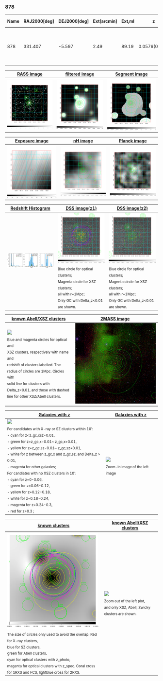 <div STYLE="page-break-after: always;"></div>

### 878

|Name|RAJ2000[deg]|DEJ2000[deg] |Ext[arcmin]| Ext,ml | z | z_src| C|GC(XSZ,Delta_z<0.01)| GC(OPT,Delta_z<0.01)|GC| R_sig[arcmin] | R500[arcmin] | R500[Mpc]| CRsig[c/s] | CR500[c/s] |L500[1E44 erg/s]|F500[1E-12 erg/s/cm^2]| M500[1E14 Msun]|Tx[keV]|Cnt_sig|Beta|Rc[arcmin]|Comment|Alias|
|---|---|---|---|---|---|------|---|--------|---------|----------|---|---|---|---|---|---|---|---|---|---|---|---|---|---|
|878| 331.407| -5.597| 2.49| 89.19| 0.0576(0.005)| z1, z_xsz| B| L03, MCXC, PSZ2, XB| A, N, W| A, F20, L03, MCXC, N, PSZ2, W, XB| 19.762| 14.211| 0.952| 0.760(0.083)| 0.726(0.080)| 1.039(0.063)| 13.093(0.791)| 2.59(0.08)| 3.92(0.08)| 171.6| 0.520(-0.014+0.024)| 2.096(-0.246+0.357)| -| k295|

|[RASS image](../image/878/878_img.pdf)|[filtered image](../image/878/878_fil.pdf)|[Segment image](../image/878/878_seg.pdf)|
|-------------------|--------------------|-------------------|
| <img src="../image/878/878_img.png" width="300">  | <img src="../image/878/878_fil.png" width="300">   | <img src="../image/878/878_seg.png" width="300">  |

|[Exposure image](../image/878/878_mex.pdf)| [nH image](../image/878/878_nh.pdf)| [Planck image](../image/878/878_p.pdf)|
|-------------------|--------------------|-------------------|
|<img src="../image/878/878_mex.png" width="300">   | <img src="../image/878/878_nh.png" width="300">    | <img src="../image/878/878_p.png" width="300"> |

|[Redshift Histogram](../image/878/878_zg.pdf) | [DSS image(z1)](../image/878/878_dss_z1.pdf)      |  [DSS image(z2)](../image/878/878_dss_z2.pdf)    |
|-------------------|--------------------|-------------------|
|<img src="../image/878/878_zg.png" width="300"> |<img src="../image/878/878_dss_z1.png" width="300"> <sub><br>Blue circle for optical clusters; <br>Magenta circle for XSZ clusters; <br>all with r=1Mpc; <br>Only GC with Delta_z<0.01 are shown. </sub>| <img src="../image/878/878_dss_z2.png" width="300"><sub><br>Blue circle for optical clusters; <br>Magenta circle for XSZ clusters; <br>all with r=1Mpc; <br>Only GC with Delta_z<0.01 are shown. </sub> |

|[known Abell/XSZ clusters](../image/878/878_m.pdf) | [2MASS image](../image/878/878_2mass.pdf)      |
|-------------------|-------------------|
|<img src=../image/878/878_m.png width="300"> <br><sub>Blue and magenta circles for optical and <br>XSZ clusters, respectively with name and <br>redshift of clusters labelled. The <br>radius of circles are 1Mpc. Circles with <br>solid line for clusters with <br>Delta_z<0.01, and those with dashed <br>line for other XSZ/Abell clusters.        </sub>|<img src="../image/878/878_2mass.png" width="300">  |

|[Galaxies with z](../image/878/878_opt_ned.pdf) |[Galaxies with z](../image/878/878_opt_ned_zoom.pdf) |
|-------------------|-------------------|
| <img src=../image/878/878_opt_ned.png width="300"> <br><sub> For candidates with X-ray or SZ clusters within 10': <br> - cyan for z<z_gc,xsz-0.01, <br> - green for z=z_gc,x-0.01~ z_gc,x+0.01, <br> - yellow for z=z_gc,sz-0.01~ z_gc,sz+0.01, <br> - white for z between z_gc,x and z_gc,sz, and Delta_z > 0.01, <br> - magenta for other galaxies; <br>For candiates with no XSZ clusters in 10': <br> - cyan for z=0-0.06, <br> - green for z=0.06-0.12, <br> - yellow for z=0.12-0.18, <br> - white for z=0.18-0.24, <br> - magenta for z=0.24-0.3, <br> - red for z>0.3 ;  </sub>|<img src=../image/878/878_opt_ned_zoom.png width="300">  <br><sub> Zoom-in image of the left image</sub>|

|[known clusters](../image/878/878_gc.pdf) |[known Abell/XSZ clusters](../image/878/878_gc_large.pdf) |
|-------------------|-------------------|
| <img src=../image/878/878_gc.png width="300"> <br><sub> The size of circles only used to avoid the overlap. Red for X-ray clusters, <br> blue for SZ clusters, <br> green for Abell clusters, <br> cyan for optical clusters with z_photo, <br> magenta for optical clusters with z_spec. Coral cross for 1RXS and FCS, lightblue cross for 2RXS. </sub>|<img src=../image/878/878_gc_large.png width="300"> <br><sub> Zoom out of the left plot, <br> and only XSZ, Abell, Zwicky clusters are shown. </sub> |



